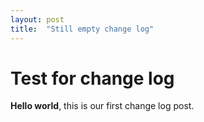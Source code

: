 ```yaml
---
layout: post
title:  "Still empty change log"
---
```


# Test for change log

**Hello world**, this is our first change log post.
